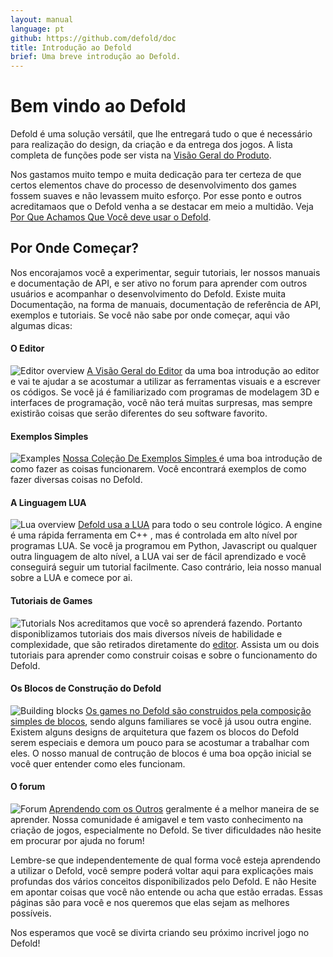 ```yaml
---
layout: manual
language: pt
github: https://github.com/defold/doc
title: Introdução ao Defold
brief: Uma breve introdução ao Defold.
---
```


# Bem vindo ao Defold

Defold é uma solução versátil, que lhe entregará tudo o que é necessário para realização do design, da criação e da entrega dos jogos. A lista completa de funções pode ser vista na [Visão Geral do Produto](/product).

Nos gastamos muito tempo e muita dedicação para ter certeza de que certos elementos chave do processo de desenvolvimento dos games fossem suaves e não levassem muito esforço. Por esse ponto e outros acreditamaos que o Defold venha a se destacar em meio a multidão. Veja [Por Que Achamos Que Você deve usar o Defold](/why).

## Por Onde Começar?

Nos encorajamos você a experimentar, seguir tutoriais, ler nossos manuais e documentação de API, e ser ativo no forum para aprender com outros usuários e acompanhar o desenvolvimento do Defold. Existe muita Documentação, na forma de manuais, documentação de referência de API, exemplos e tutoriais. Se você não sabe por onde começar, aqui vão algumas dicas:

#### O Editor
![Editor overview](/manuals/images/introduction/editor.png) [A Visão Geral do Editor](/manuals/editor/) da uma boa introdução ao editor e vai te ajudar a se acostumar a utilizar as ferramentas visuais e a escrever os códigos. Se você já é familiarizado com programas de modelagem 3D e interfaces de programação, você não terá muitas surpresas, mas sempre existirão coisas que serão diferentes do seu software favorito.

#### Exemplos Simples
![Examples](/manuals/images/introduction/examples.jpg) [Nossa Coleção De Exemplos Simples ](/examples/) é uma boa introdução de como fazer as coisas funcionarem. Você encontrará exemplos de como fazer diversas coisas no Defold.

#### A Linguagem LUA
![Lua overview](/manuals/images/introduction/lua.png) [Defold usa a LUA](/manuals/lua/) para todo o seu controle lógico. A engine é uma rápida ferramenta em C++ , mas é controlada em alto nível por programas LUA. Se você ja programou em Python, Javascript ou qualquer outra linguagem de alto nível, a LUA vai ser de fácil aprendizado e você conseguirá seguir um tutorial facilmente. Caso contrário, leia nosso manual sobre a LUA e comece por ai.

#### Tutoriais de Games
![Tutorials](/manuals/images/introduction/tutorials.jpg) Nos acreditamos que você so aprenderá fazendo. Portanto disponiblizamos tutoriais dos mais diversos níveis de habilidade e complexidade, que são retirados diretamente do [editor](/manuals/editor/). Assista um ou dois tutoriais para aprender como construir coisas e sobre o funcionamento do Defold.

#### Os Blocos de Construção do Defold
![Building blocks](/manuals/images/introduction/building_blocks.png) [Os games no Defold são construidos pela composição simples de blocos](/pt/manuals/building-blocks/), sendo alguns familiares se você já usou outra engine. Existem alguns designs de arquitetura que fazem os blocos do Defold serem especiais e demora um pouco para se acostumar a trabalhar com eles. O nosso manual de contrução de blocos é uma boa opção inicial se você quer entender como eles funcionam.

#### O forum
![Forum](/manuals/images/introduction/forum.jpg) [Aprendendo com os Outros](//forum.defold.com/) geralmente é a melhor maneira de se aprender. Nossa comunidade é amigavel e tem vasto conhecimento na criação de jogos, especialmente no Defold. Se tiver dificuldades não hesite em procurar por ajuda no forum!

Lembre-se que independentemente de qual forma você esteja aprendendo a utilizar o Defold, você sempre poderá voltar aqui para explicações mais profundas dos vários conceitos disponibilizados pelo Defold. E não Hesite em apontar coisas que você não entende ou acha que estão erradas. Essas páginas são para você e nos queremos que elas sejam as melhores possíveis.

Nos esperamos que você se divirta criando seu próximo incrivel jogo no Defold!
